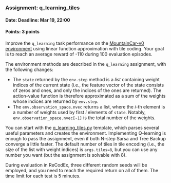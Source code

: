 ### Assignment: q_learning_tiles
#### Date: Deadline: Mar 19, 22:00
#### Points: 3 points

Improve the `q_learning` task performance on the
[MountainCar-v0 environment](https://gymnasium.farama.org/environments/classic_control/mountain_car/)
using linear function approximation with tile coding.
Your goal is to reach an average reward of -110 during 100 evaluation episodes.

The environment methods are described in the `q_learning` assignment, with
the following changes:
- The `state` returned by the `env.step` method is a _list_ containing weight
  indices of the current state (i.e., the feature vector of the state consists
  of zeros and ones, and only the indices of the ones are returned). The
  action-value function is therefore approximated as a sum of the weights whose
  indices are returned by `env.step`.
- The `env.observation_space.nvec` returns a list, where the $i$-th element
  is a number of weights used by first $i$ elements of `state`. Notably,
  `env.observation_space.nvec[-1]` is the total number of the weights.

You can start with the [q_learning_tiles.py](https://github.com/ufal/npfl139/tree/past-2324/labs/03/q_learning_tiles.py)
template, which parses several useful parameters and creates the environment.
Implementing Q-learning is enough to pass the assignment, even if both N-step
Sarsa and Tree Backup converge a little faster. The default number of tiles in
tile encoding (i.e., the size of the list with weight indices) is
`args.tiles=8`, but you can use any number you want (but the assignment is
solvable with 8).

During evaluation in ReCodEx, three different random seeds will be employed, and
you need to reach the required return on all of them. The time limit for each
test is 5 minutes.
